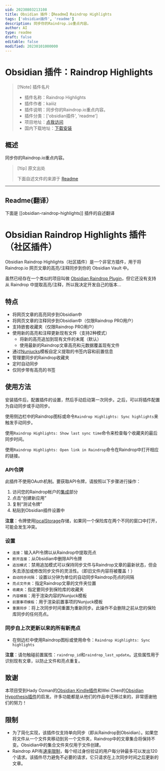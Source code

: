 ```yaml
---
uid: 20230803213108
title: Obsidian 插件：【Readme】Raindrop Highlights
tags: ['obsidian插件', 'readme']
description: 同步你的Raindrop.io重点内容。
author: AI
type: readme
draft: false
editable: false
modified: 20230101000000
---
```


# Obsidian 插件：Raindrop Highlights

> [!Note] 插件名片
> - 插件名称：Raindrop Highlights
> - 插件作者：kaiiiz
> - 插件说明：同步你的Raindrop.io重点内容。
> - 插件分类：['obsidian插件', 'readme']
> - 项目地址：[点我访问](https://github.com/kaiiiz/obsidian-raindrop-highlights-plugin)
> - 国内下载地址：[下载安装](https://pkmer.cn/products/plugin/pluginMarket/?obsidian-raindrop-highlights)

## 概述

同步你的Raindrop.io重点内容。



> [!tip] 原文出处
> 
>下面自述文件的来源于 [Readme](https://ghproxy.net/https://raw.githubusercontent.com/kaiiiz/obsidian-raindrop-highlights-plugin/main/README.md)
> 

---

## Readme(翻译）

下面是 [[obsidian-raindrop-highlights]] 插件的自述翻译



# Obsidian Raindrop Highlights 插件（社区插件）

Obsidian Raindrop Highlights（社区插件）是一个非官方插件，用于将 Raindrop.io 网页文章的高亮/注释同步到你的 Obsidian Vault 中。

虽然已经存在一个类似的项目叫做 [Obsidian Raindrop Plugin](https://github.com/mtopping/obsidian-raindrop)，但它还没有支持从 Raindrop 中提取高亮/注释，所以我决定开发自己的版本...

## 特点

- 将网页文章的高亮同步到Obsidian中
- 将网页文章的注释同步到Obsidian中（仅限Raindrop PRO用户）
- 支持嵌套收藏夹（仅限Raindrop PRO用户）
- 使用新的高亮和注释更新现有文件（支持2种模式）
  - 将新的高亮追加到现有文件的末尾（默认）
  - 使用最新的Raindrop文章高亮和元数据覆盖现有文件
- 通过[Nunjucks](https://mozilla.github.io/nunjucks/)模板自定义提取的书签内容和前置信息
- 管理要同步的Raindrop收藏夹
- 定时自动同步
- 仅同步带有高亮的书签

## 使用方法

安装插件后，配置插件的设置，然后手动启动第一次同步。之后，可以将插件配置为自动同步或手动同步。

使用侧边栏中的Raindrop图标或命令`Raindrop Highlights: Sync highlights`来触发手动同步。

使用`Raindrop Highlights: Show last sync time`命令来检查每个收藏夹的最后同步时间。

使用`Raindrop Highlights: Open link in Raindrop`命令在Raindrop中打开相应的链接。

### API令牌

此插件不使用OAuth机制。要获取API令牌，请按照以下步骤进行操作：

1. 访问您的Raindrop帐户的[集成](https://app.raindrop.io/settings/integrations)部分
2. 点击“创建新应用”
3. 复制“测试令牌”
4. 粘贴到Obsidian插件设置中

**注意**：令牌使用[localStorage](https://developer.mozilla.org/en-US/docs/Web/API/Window/localStorage)存储，如果同一个保险库在两个不同的窗口中打开，可能会发生冲突。

### 设置

- `连接`：输入API令牌以从Raindrop中提取亮点
- `断开连接`：从Obsidian中删除API令牌
- `追加模式`：禁用追加模式可以保持同步文件与Raindrop文章的最新状态，但会失去添加或修改同步文件的灵活性。（即旧文件内容将被覆盖！）
- `自动同步间隔`：设置以分钟为单位的自动同步Raindrop亮点的间隔
- `亮点文件夹`：指定Raindrop文章的文件夹位置
- `收藏夹`：指定要同步到保险库的收藏夹
- `内容模板`：用于渲染内容的Nunjuck模板
- `前置事项模板`：用于渲染前置事项的Nunjuck模板
- `重置同步`：将上次同步时间重置为重新同步。此操作不会删除之前从您的保险库同步的任何亮点。

### 同步自上次更新以来的所有新亮点

- 在侧边栏中使用Raindrop图标或使用命令：`Raindrop Highlights: Sync highlights`

**注意**：请勿触碰前置属性：`raindrop_id`和`raindrop_last_update`。这些属性用于识别现有文章，以防止文件和亮点重复。

## 致谢

本项目受到Hady Ozman的[Obsidian Kindle插件](https://github.com/hadynz/obsidian-kindle-plugin)和Wei Chen的[Obsidian Hypothesis插件](https://github.com/weichenw/obsidian-hypothesis-plugin)的启发。许多功能都是从他们的作品中迁移过来的，非常感谢他们的努力！

## 限制

- 为了简化实现，该插件仅支持单向同步（即从Raindrop到Obsidian）。如果您将文件从一个文件夹移动到另一个文件夹，Raindrop中的文章集合将保持不变。Obsidian中的集合文件夹仅用于文件创建。
- Raindrop API有[速率限制](https://developer.raindrop.io/#rate-limiting)，每个经过身份验证的用户每分钟最多可以发出120个请求。该插件尽力避免不必要的请求，它只请求在上次同步时间之后更新的文章。



